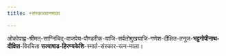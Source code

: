 ```yaml
---
title: +संस्काररत्नमाला

---
```


ओकोपाह्व-श्रीमत्-साग्निचिद्-वाजपेय-पौण्डरीक-याजि-सर्वतोमुखयाजि-गणेश-दीक्षित-तनूज-**भट्टगोपीनाथ-दीक्षित**-विरचिता **सत्याषाढ-हिरण्यकेशि**-स्मार्त-संस्कार-रत्न-माला।